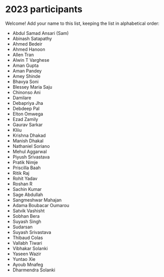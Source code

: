 # 2023 participants

Welcome! Add your name to this list, keeping the list in alphabetical order:

- Abdul Samad Ansari (Sam)
- Abinash Satapathy
- Ahmed Bedeir
- Ahmed Hanoon
- Allen Tran
- Alwin T Varghese
- Aman Gupta
- Aman Pandey
- Amey Shinde
- Bhavya Soni
- Blessey Maria Saju
- Chinonso Ani
- Damilare
- Debapriya Jha
- Debdeep Pal
- Elton Omwega
- Ezad Zamily
- Gaurav Sarkar
- Kliiu
- Krishna Dhakad
- Manish Dhakal
- Nathaniel Soriano
- Mehul Aggarwal
- Piyush Srivastava
- Pratik Nimje
- Priscilla Baah
- Ritik Raj
- Rohit Yadav
- Roshan R
- Sachin Kumar
- Sage Abdullah
- Sangmeshwar Mahajan
- Adama Boubacar Oumarou
- Satvik Vashisht
- Sobhan Bera
- Suyash Singh
- Sudarsan
- Suyash Srivastava
- Thibaud Colas
- Vallabh Tiwari
- Vibhakar Solanki
- Yaseen Wazir
- Yuntao Xie
- Ayoub Mnafeg
- Dharmendra Solanki